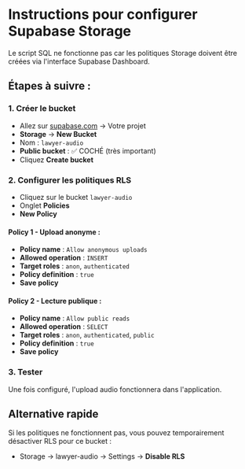 # Instructions pour configurer Supabase Storage

Le script SQL ne fonctionne pas car les politiques Storage doivent être créées via l'interface Supabase Dashboard.

## Étapes à suivre :

### 1. Créer le bucket
- Allez sur [supabase.com](https://supabase.com) → Votre projet
- **Storage** → **New Bucket**
- Nom : `lawyer-audio`
- **Public bucket** : ✅ COCHÉ (très important)
- Cliquez **Create bucket**

### 2. Configurer les politiques RLS
- Cliquez sur le bucket `lawyer-audio`
- Onglet **Policies**
- **New Policy**

#### Policy 1 - Upload anonyme :
- **Policy name** : `Allow anonymous uploads`
- **Allowed operation** : `INSERT`
- **Target roles** : `anon`, `authenticated`
- **Policy definition** : `true`
- **Save policy**

#### Policy 2 - Lecture publique :
- **Policy name** : `Allow public reads`
- **Allowed operation** : `SELECT`
- **Target roles** : `anon`, `authenticated`, `public`
- **Policy definition** : `true`
- **Save policy**

### 3. Tester
Une fois configuré, l'upload audio fonctionnera dans l'application.

## Alternative rapide
Si les politiques ne fonctionnent pas, vous pouvez temporairement désactiver RLS pour ce bucket :
- Storage → lawyer-audio → Settings → **Disable RLS**
